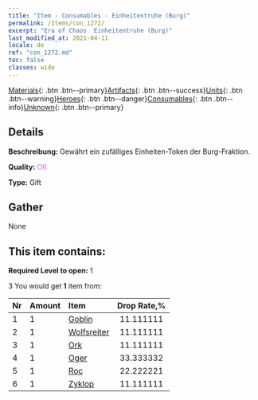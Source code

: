 ```yaml
---
title: "Item - Consumables - Einheitentruhe (Burg)"
permalink: /Items/con_1272/
excerpt: "Era of Chaos  Einheitentruhe (Burg)"
last_modified_at: 2021-04-11
locale: de
ref: "con_1272.md"
toc: false
classes: wide
---
```

 [Materials](/de/Items/){: .btn .btn--primary}[Artifacts](/de/Items/Artifacts/){: .btn .btn--success}[Units](/de/Items/Units/){: .btn .btn--warning}[Heroes](/de/Items/Heroes/){: .btn .btn--danger}[Consumables](/de/Items/Consumables/){: .btn .btn--info}[Unknown](/de/Items/Unknown/){: .btn .btn--primary}

## Details
 **Beschreibung:** Gewährt ein zufälliges Einheiten-Token der Burg-Fraktion.

 **Quality:** <span style="color: #DA70D6">OK</span>

 **Type:** Gift

## Gather

  None

## This item contains:

 **Required Level to open:** 1

 3 You would get **1** item  from:

  | Nr | Amount |     Item    | Drop Rate,% |
  |:---|:-------|:------------|:---------:|
  | 1 | 1 | [Goblin](/de/Items/unt_217/) | 11.111111 | 
  | 2 | 1 | [Wolfsreiter](/de/Items/unt_218/) | 11.111111 | 
  | 3 | 1 | [Ork](/de/Items/unt_219/) | 11.111111 | 
  | 4 | 1 | [Oger](/de/Items/unt_220/) | 33.333332 | 
  | 5 | 1 | [Roc](/de/Items/unt_221/) | 22.222221 | 
  | 6 | 1 | [Zyklop](/de/Items/unt_222/) | 11.111111 | 
